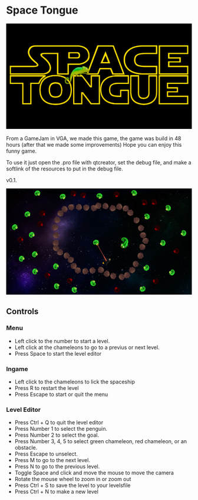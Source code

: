 # Space Tongue
![title](Title.png)

From a GameJam in VGA, we made this game, the game was build in 48 hours (after that we made some improvements)
Hope you can enjoy this funny game.

To use it just open the .pro file with qtcreator, set the debug file, and make a softlink of the resources to put in the debug file.

v0.1.

![screenshot](screenshot.png)
## Controls
### Menu
+ Left click to the number to start a level.
+ Left click at the chameleons to go to a previus or next level.
+ Press Space to start the level editor

### Ingame
+ Left click to the chameleons to lick the spaceship
+ Press R to restart the level
+ Press Escape to start or quit the menu

### Level Editor
+ Press Ctrl + Q to quit the level editor
+ Press Number 1 to select the penguin.
+ Press Number 2 to select the goal.
+ Press Number 3, 4, 5 to select green chameleon, red chameleon, or an obstacle.
+ Press Escape to unselect.
+ Press M to go to the next level.
+ Press N to go to the previous level.
+ Toggle Space and click and move the mouse to move the camera
+ Rotate the mouse wheel to zoom in or zoom out
+ Press Ctrl + S to save the level to your levelsfile
+ Press Ctrl + N to make a new level
